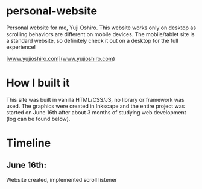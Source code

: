 # personal-website
Personal website for me, Yuji Oshiro. This website works only on desktop as scrolling behaviors are different on mobile devices. The mobile/tablet site is a standard website, so definitely check it out on a desktop for the full experience!  

[www.yujioshiro.com](www.yujioshiro.com)

# How I built it
This site was built in vanilla HTML/CSS/JS, no library or framework was used. The graphics were created in Inkscape and the entire project was started on June 16th after about 3 months of studying web development (log can be found below).






# Timeline

## June 16th:
Website created, implemented scroll listener
